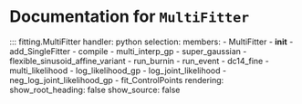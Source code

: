 # Documentation for `MultiFitter`

::: fitting.MultiFitter
    handler: python
    selection:
      members:
        - MultiFitter
        - __init__
        - add_SingleFitter
        - compile
        - multi_interp_gp
        - super_gaussian
        - flexible_sinusoid_affine_variant
        - run_burnin
        - run_event
        - dc14_fine
        - multi_likelihood
        - log_likelihood_gp
        - log_joint_likelihood
        - neg_log_joint_likelihood_gp
        - fit_ControlPoints
    rendering:
      show_root_heading: false
      show_source: false
